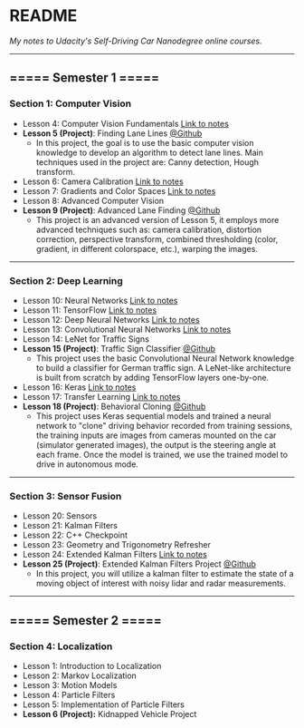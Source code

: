 # README
*My notes to Udacity's Self-Driving Car Nanodegree online courses.*

---

## ===== Semester 1 =====

### Section 1: Computer Vision

- Lesson 4: Computer Vision Fundamentals [Link to notes](https://github.com/linyilu0323/SDCND_Notes/blob/master/S1L4_ComputerVisionFundamentals.md)
- **Lesson 5 (Project)**: Finding Lane Lines [@Github](https://github.com/linyilu0323/CarND_P1_LaneLines)
  - In this project, the goal is to use the basic computer vision knowledge to develop an algorithm to detect lane lines. Main techniques used in the project are: Canny detection, Hough transform.
- Lesson 6: Camera Calibration [Link to notes](https://github.com/linyilu0323/SDCND_Notes/blob/master/S1L6_CameraCalibration.md)
- Lesson 7: Gradients and Color Spaces [Link to notes](https://github.com/linyilu0323/SDCND_Notes/blob/master/S1L7_GradientsAndColorSpaces.md)
- Lesson 8: Advanced Computer Vision
- **Lesson 9 (Project)**: Advanced Lane Finding [@Github](https://github.com/linyilu0323/CarND_P2_AdvancedLaneLines)
  - This project is an advanced version of Lesson 5, it employs more advanced techniques such as: camera calibration, distortion correction, perspective transform, combined thresholding (color, gradient, in different colorspace, etc.), warping the images.

---

### Section 2: Deep Learning

- Lesson 10: Neural Networks [Link to notes](https://github.com/linyilu0323/SDCND_Notes/blob/master/S1L10_NeuralNetworks.md)
- Lesson 11: TensorFlow [Link to notes](https://github.com/linyilu0323/SDCND_Notes/blob/master/S1L11_TensorFlow.md)
- Lesson 12: Deep Neural Networks [Link to notes](https://github.com/linyilu0323/SDCND_Notes/blob/master/S1L12_DeepNeuralNetworks.md)
- Lesson 13: Convolutional Neural Networks [Link to notes](https://github.com/linyilu0323/SDCND_Notes/blob/master/S1L13_ConvolutionalNeuralNetworks.md)
- Lesson 14: LeNet for Traffic Signs
- **Lesson 15 (Project)**: Traffic Sign Classifier [@Github](https://github.com/linyilu0323/CarND_P3_TrafficSignClass)
  - This project uses the basic Convolutional Neural Network knowledge to build a classifier for German traffic sign. A LeNet-like architecture is built from scratch by adding TensorFlow layers one-by-one.
- Lesson 16: Keras [Link to notes](https://github.com/linyilu0323/SDCND_Notes/blob/master/S1L16_Keras.md)
- Lesson 17: Transfer Learning [Link to notes](https://github.com/linyilu0323/SDCND_Notes/blob/master/S1L17_TransferLearning.md)
- **Lesson 18 (Project)**: Behavioral Cloning [@Github](https://github.com/linyilu0323/CarND_P4_BehaviorCloning)
  - This project uses Keras sequential models and trained a neural network to "clone" driving behavior recorded from training sessions, the training inputs are images from cameras mounted on the car (simulator generated images), the output is the steering angle at each frame. Once the model is trained, we use the trained model to drive in autonomous mode.

---

### Section 3: Sensor Fusion

- Lesson 20: Sensors
- Lesson 21: Kalman Filters
- Lesson 22: C++ Checkpoint
- Lesson 23: Geometry and Trigonometry Refresher
- Lesson 24: Extended Kalman Filters [Link to notes](https://github.com/linyilu0323/SDCND_Notes/blob/master/S1L24_KalmanFilter.md)
- **Lesson 25 (Project)**: Extended Kalman Filters Project [@Github](https://github.com/linyilu0323/CarND_P5_ExtendedKalmanFilter)
  - In this project, you will utilize a kalman filter to estimate the state of a moving object of interest with noisy lidar and radar measurements.

---

## ===== Semester 2 =====

### Section 4: Localization

- Lesson 1: Introduction to Localization
- Lesson 2: Markov Localization
- Lesson 3: Motion Models
- Lesson 4: Particle Filters
- Lesson 5: Implementation of Particle Filters
- **Lesson 6 (Project):** Kidnapped Vehicle Project
